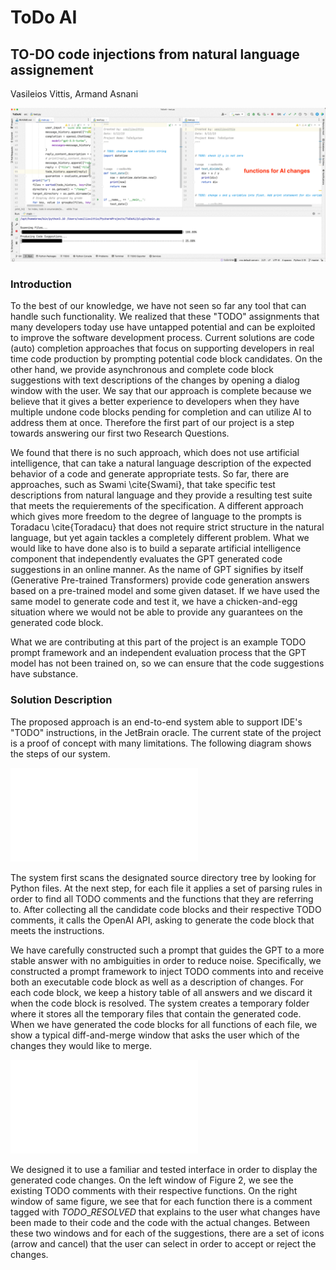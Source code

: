 # ToDo AI
## TO-DO code injections from natural language assignement
Vasileios Vittis, Armand Asnani

[<img src="./doc/ezgif.com-gif-maker.gif">](https://github.com/vvittis/ToDoAI/blob/master/doc/ezgif.com-gif-maker.gif)

### Introduction 
To the best of our knowledge, we have not seen so far any tool that can handle such functionality. We realized that these "TODO" assignments that many developers today use have untapped potential and can be exploited to improve the software development process. Current solutions are code (auto) completion approaches that focus on supporting developers in real time code production by prompting potential code block candidates. On the other hand, we provide asynchronous and complete code block suggestions with text descriptions of the changes by opening a dialog window with the user. We say that our approach is complete because we believe that it gives a better experience to developers when they have multiple undone code blocks pending for completion and can utilize AI to address them at once. Therefore the first part of our project is a step towards answering our first two Research Questions.

We found that there is no such approach, which does not use artificial intelligence, that can take a natural language description of the expected behavior of a code and generate appropriate tests. So far, there are approaches, such as Swami \cite{Swami}, that take specific test descriptions from natural language and they provide a resulting test suite that meets the requierements of the specification. A different approach which gives more freedom to the degree of language to the prompts is Toradacu \cite{Toradacu} that does not require strict structure in the natural language, but yet again tackles a completely different problem. What we would like to have done also is to build a separate artificial intelligence component that independently evaluates the GPT generated code suggestions in an online manner. As the name of GPT signifies by itself (Generative Pre-trained Transformers) provide code generation answers based on a pre-trained model and some given dataset. If we have used the same model to generate code and test it, we have a chicken-and-egg situation where we would not be able to provide any guarantees on the generated code block.

What we are contributing at this part of the project is an example TODO prompt framework and an independent evaluation process that the GPT model has not been trained on, so we can ensure that the code suggestions have substance.

### Solution Description
The proposed approach is an end-to-end system able to support IDE's "TODO" instructions, in the JetBrain oracle. The current state of the project is a proof of concept with many limitations. The following diagram shows the steps of our system.

![alt text](./doc/System_overview.pdf "Title")

The system first scans the designated source directory tree by looking for Python files.  At the next step, for each file it applies a set of parsing rules in order to find all TODO comments and the functions that they are referring to. After collecting all the candidate code blocks and their respective TODO comments, it calls the OpenAI API, asking to generate the code block that meets the instructions.

We have carefully constructed such a prompt that guides the GPT to a more stable answer with no ambiguities in order to reduce noise. Specifically, we constructed a prompt framework to inject TODO comments into and receive both an executable code block as well as a description of changes. For each code block, we keep a history table of all answers and we discard it when the code block is resolved. The system creates a temporary folder where it stores all the temporary files that contain the generated code. When we have generated the  code blocks for all functions of each file, we show a typical diff-and-merge window that asks the user which of the changes they would like to merge.

![alt text](./doc/UI.pdf "Title")

We designed it to use a familiar and tested interface in order to display the generated code changes. On the left window of Figure 2, we see the existing TODO comments with their respective functions. On the right window of same figure, we see that for each function there is a comment tagged with $TODO\_RESOLVED$ that explains to the user what changes have been made to their code and the code with the actual changes. Between these two windows and for each of the suggestions, there are a set of icons (arrow and cancel) that the user can select in order to accept or reject the changes.
